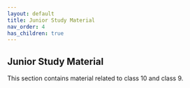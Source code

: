 ```yaml
---
layout: default
title: Junior Study Material
nav_order: 4
has_children: true
---
```


## Junior Study Material

This section contains material related to class 10 and class 9.